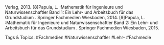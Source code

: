 Verlag, 2013.
[8]Papula, L. :Mathematik für Ingenieure und Naturwissenschaftler Band 1: Ein Lehr- und Arbeitsbuch für das
Grundstudium . Springer Fachmedien Wiesbaden, 2014.
[9]Papula, L. :Mathematik für Ingenieure und Naturwissenschaftler Band 2: Ein Lehr- und Arbeitsbuch für das
Grundstudium . Springer Fachmedien Wiesbaden, 2015.

   Tags & Topics:
   #Fachmedien
   #Naturwissenschaftler
   #Lehr-
   #Fachmedie